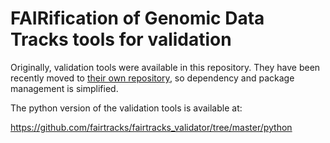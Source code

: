 # FAIRification of Genomic Data Tracks tools for validation

Originally, validation tools were available in this repository. They
have been recently moved to [their own repository](//github.com/fairtracks/fairtracks_validator/),
so dependency and package management is simplified.

The python version of the validation tools is available at:

https://github.com/fairtracks/fairtracks_validator/tree/master/python